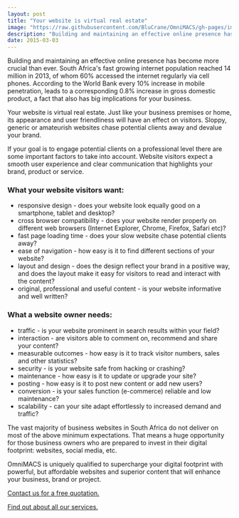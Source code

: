```yaml
---
layout: post
title: "Your website is virtual real estate"
image: "https://raw.githubusercontent.com/BluCrane/OmniMACS/gh-pages/images/websites.jpg"
description: "Building and maintaining an effective online presence has become more crucial than ever before; sloppy, generic or amateurish websites will chase potential clients away and devalue your brand."
date: 2015-03-03
---
```

<p>Building and maintaining an effective online presence has become more crucial than ever. 
South Africa's fast growing internet population reached 14 million in 2013, of whom 60% accessed the internet regularly via cell phones. 
According to the World Bank every 10% increase in mobile penetration, leads to a corresponding 0.8% increase in gross domestic product, a fact that also has big implications for your business.</p>

<p>Your website is virtual real estate. Just like your business premises or home, its appearance and user friendliness will have an effect on visitors. 
Sloppy, generic or amateurish websites chase potential clients away and devalue your brand.</p>

<p>If your goal is to engage potential clients on a professional level there are some important factors to take into account.
Website visitors expect a smooth user experience and clear communication that highlights your brand, product or service.</p>

<h3>What your website visitors want:</h3>
<ul>
<li><span class="cat">responsive design</span> - does your website look equally good on a smartphone, tablet and desktop?</li>
<li><span class="cat">cross browser compatibility</span> - does your website render properly on different web browsers (Internet Explorer, Chrome, Firefox, Safari etc)?</li>
<li><span class="cat">fast page loading time</span> - does your slow website chase potential clients away?</li>
<li><span class="cat">ease of navigation</span> - how easy is it to find different sections of your website?</li>
<li><span class="cat">layout and design</span> - does the design reflect your brand in a positive way, and does the layout make it easy for visitors to read and interact with the content?</li>
<li><span class="cat">original, professional and useful content</span> - is your website informative and well written?</li>
</ul>

<h3>What a website owner needs:</h3>
<ul>
<li><span class="cat">traffic</span> - is your website prominent in search results within your field?</li>
<li><span class="cat">interaction</span> - are visitors able to comment on, recommend and share your content?</li>
<li><span class="cat">measurable outcomes</span> - how easy is it to track visitor numbers, sales and other statistics?</li>
<li><span class="cat">security</span> - is your website safe from hacking or crashing?</li>
<li><span class="cat">maintenance</span> - how easy is it to update or upgrade your site?</li>
<li><span class="cat">posting</span> - how easy is it to post new content or add new users?</li>
<li><span class="cat">conversion</span> - is your sales function (e-commerce) reliable and low maintenance?</li>
<li><span class="cat">scalability</span> - can your site adapt effortlessly to increased demand and traffic?</li>
</ul>

<p>The vast majority of business websites in South Africa do not deliver on most of the above minimum expectations. That means a huge opportunity for those business owners who are prepared to invest in their digital footprint: websites, social media, etc.</p>
<p>OmniMACS is uniquely qualified to supercharge your digital footprint with powerful, but affordable websites and superior content that will enhance your business, brand or project.</p>

<p><a href="http://omnimacs.co.za#contact">Contact us for a free quotation.</a></p>
<p><a href="http://omnimacs.co.za#market">Find out about all our services.</a></p>
